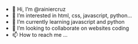 - 👋 Hi, I’m @rainiercruz
- 👀 I’m interested in html, css, javascript, python...
- 🌱 I’m currently learning javascript and python
- 💞️ I’m looking to collaborate on websites coding
- 📫 How to reach me ...

<!---
rainiercruz/rainiercruz is a ✨ special ✨ repository because its `README.md` (this file) appears on your GitHub profile.
You can click the Preview link to take a look at your changes.
--->
